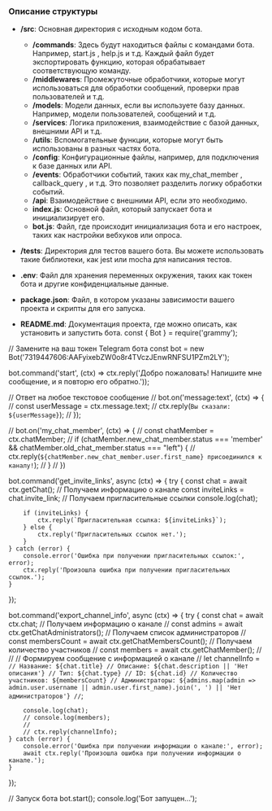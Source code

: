 ### Описание структуры

- **/src**: Основная директория с исходным кодом бота.
    - **/commands**: Здесь будут находиться файлы с командами бота. Например,  start.js ,  help.js  и т.д. Каждый файл будет экспортировать функцию, которая обрабатывает соответствующую команду.
    - **/middlewares**: Промежуточные обработчики, которые могут использоваться для обработки сообщений, проверки прав пользователей и т.д.
    - **/models**: Модели данных, если вы используете базу данных. Например, модели пользователей, сообщений и т.д.
    - **/services**: Логика приложения, взаимодействие с базой данных, внешними API и т.д.
    - **/utils**: Вспомогательные функции, которые могут быть использованы в разных частях бота.
    - **/config**: Конфигурационные файлы, например, для подключения к базе данных или API.
    - **/events**: Обработчики событий, таких как  my_chat_member ,  callback_query , и т.д. Это позволяет разделить логику обработки событий.
    - **/api**: Взаимодействие с внешними API, если это необходимо.
    - **index.js**: Основной файл, который запускает бота и инициализирует его.
    - **bot.js**: Файл, где происходит инициализация бота и его настроек, таких как настройки вебхуков или опроса.

- **/tests**: Директория для тестов вашего бота. Вы можете использовать такие библиотеки, как  jest  или  mocha  для написания тестов.

- **.env**: Файл для хранения переменных окружения, таких как токен бота и другие конфиденциальные данные.

- **package.json**: Файл, в котором указаны зависимости вашего проекта и скрипты для его запуска.

- **README.md**: Документация проекта, где можно описать, как установить и запустить бота.
  const { Bot } = require('grammy');

// Замените на ваш токен Telegram бота
const bot = new Bot('7319447606:AAFyixebZW0o8r4TVczJEnwRNFSU1PZm2LY');

bot.command('start', (ctx) => ctx.reply('Добро пожаловать! Напишите мне сообщение, и я повторю его обратно.'));

// Ответ на любое текстовое сообщение
// bot.on('message:text', (ctx) => {
//     const userMessage = ctx.message.text;
//     ctx.reply(`Вы сказали: ${userMessage}`);
// });

// bot.on('my_chat_member', (ctx) => {
//     const chatMember = ctx.chatMember;
//     if (chatMember.new_chat_member.status === 'member' && chatMember.old_chat_member.status === "left") {
//         ctx.reply(`${chatMember.new_chat_member.user.first_name} присоединился к каналу!`);
//     }
// })

bot.command('get_invite_links', async (ctx) => {
try {
const chat = await ctx.getChat(); // Получаем информацию о канале
const inviteLinks = chat.invite_link; // Получаем пригласительные ссылки
console.log(chat);

        if (inviteLinks) {
            ctx.reply(`Пригласительная ссылка: ${inviteLinks}`);
        } else {
            ctx.reply('Пригласительных ссылок нет.');
        }
    } catch (error) {
        console.error('Ошибка при получении пригласительных ссылок:', error);
        ctx.reply('Произошла ошибка при получении пригласительных ссылок.');
    }
});

bot.command('export_channel_info', async (ctx) => {
try {
const chat = await ctx.chat; // Получаем информацию о канале
// const admins = await ctx.getChatAdministrators(); // Получаем список администраторов
// const membersCount = await ctx.getChatMembersCount(); // Получаем количество участников
// const members = await ctx.getChatMember();
//
// // Формируем сообщение с информацией о канале
// let channelInfo = `
// Название: ${chat.title}
// Описание: ${chat.description || 'Нет описания'}
// Тип: ${chat.type}
// ID: ${chat.id}
// Количество участников: ${membersCount}
// Администраторы: ${admins.map(admin => admin.user.username || admin.user.first_name).join(', ') || 'Нет администраторов'}
// `;

        console.log(chat);
        // console.log(members);
        //
        // ctx.reply(channelInfo);
    } catch (error) {
        console.error('Ошибка при получении информации о канале:', error);
        await ctx.reply('Произошла ошибка при получении информации о канале.');
    }
});

// Запуск бота
bot.start();
console.log('Бот запущен...');